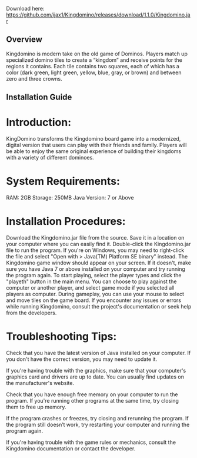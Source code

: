 Download here: https://github.com/ijax1/Kingdomino/releases/download/1.1.0/Kingdomino.jar
## Overview
Kingdomino is modern take on the old game of Dominos. Players match up specialized domino tiles to create a “kingdom” and receive points for the regions it contains. Each tile contains two squares, each of which has a color (dark green, light green, yellow, blue, gray, or brown) and between zero and three crowns.

## Installation Guide

# Introduction:
KingDomino transforms the Kingdomino board game into a modernized, digital version that users can play with their friends and family. Players will be able to enjoy the same original experience of building their kingdoms with a variety of different dominoes. 

# System Requirements:
RAM: 2GB
Storage: 250MB
Java Version: 7 or Above

# Installation Procedures: 
Download the Kingdomino.jar file from the source. Save it in a location on your computer where you can easily find it.
Double-click the Kingdomino.jar file to run the program. If you're on Windows, you may need to right-click the file and select "Open with > Java(TM) Platform SE binary" instead.
The Kingdomino game window should appear on your screen. If it doesn't, make sure you have Java 7 or above installed on your computer and try running the program again.
To start playing, select the player types and click the "playeth" button in the main menu. You can choose to play against the computer or another player, and select game mode if you selected all players as computer.
During gameplay, you can use your mouse to select and move tiles on the game board.
If you encounter any issues or errors while running Kingdomino, consult the project's documentation or seek help from the developers.


# Troubleshooting Tips: 

Check that you have the latest version of Java installed on your computer. If you don't have the correct version, you may need to update it.

If you're having trouble with the graphics, make sure that your computer's graphics card and drivers are up to date. You can usually find updates on the manufacturer's website.

Check that you have enough free memory on your computer to run the program. If you're running other programs at the same time, try closing them to free up memory.

If the program crashes or freezes, try closing and rerunning the program. If the program still doesn’t work, try restarting your computer and running the program again.

If you're having trouble with the game rules or mechanics, consult the Kingdomino documentation or contact the developer.
